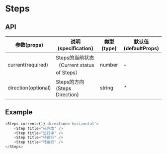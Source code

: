 # Steps

## API

| 参数(props) | 说明(specification) | 类型(type) | 默认值(defaultProps) |
| --- | --- | --- | --- |
| current(required) | Steps的当前状态（Current status of Steps） | number | - |
| direction(optional) | Steps的方向 (Steps Direction) | string | '' |

## Example

```javascript
<Steps current={1} direction='horizontal'>
    <Step title="已完成" />
    <Step title="进行中" />
    <Step title="待运行" />
    <Step title="待运行" />
</Steps>
```

